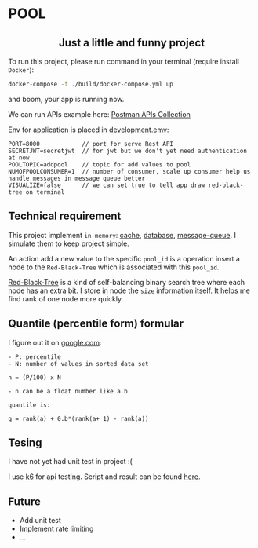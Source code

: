 # POOL

<h2 align="center">Just a little and funny project</h2>

To run this project, please run command in your terminal (require install `Docker`):

```sh
docker-compose -f ./build/docker-compose.yml up
```

and boom, your app is running now.

We can run APIs example here: [Postman APIs Collection](docs/tcb_assignment.postman_collection.json)

Env for application is placed in [development.emv](build/development.env):
```
PORT=8000            // port for serve Rest API
SECRETJWT=secretjwt  // for jwt but we don't yet need authentication at now
POOLTOPIC=addpool    // topic for add values to pool
NUMOFPOOLCONSUMER=1  // number of consumer, scale up consumer help us handle messages in message queue better
VISUALIZE=false      // we can set true to tell app draw red-black-tree on terminal
```

## Technical requirement

This project implement `in-memory`: [cache](internal/pkg/cache/cache.go), [database](internal/storages/pools.go), [message-queue](internal/pkg/message-queue). I simulate them to keep project simple.

An action add a new value to the specific `pool_id` is a operation insert a node to the `Red-Black-Tree` which is associated with this `pool_id`.

[Red-Black-Tree](https://www.geeksforgeeks.org/red-black-tree-set-1-introduction-2/) is a kind of self-balancing binary search tree 
where each node has an extra bit. I store in node the `size` information itself. It helps me find rank of one node more quickly.

## Quantile (percentile form) formular

I figure out it on [google.com](https://www.statisticshowto.com/probability-and-statistics/percentiles-rank-range/):
```
- P: percentile
- N: number of values in sorted data set

n = (P/100) x N

- n can be a float number like a.b

quantile is:

q = rank(a) + 0.b*(rank(a+ 1) - rank(a))
```

## Tesing

I have not yet had unit test in project :(

I use [k6](https://k6.io/) for api testing. Script and result can be found [here](internal/pkg/api-testing).

## Future
- Add unit test
- Implement rate limiting
- ...


